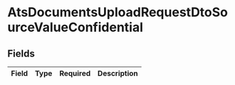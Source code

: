 # AtsDocumentsUploadRequestDtoSourceValueConfidential


## Fields

| Field       | Type        | Required    | Description |
| ----------- | ----------- | ----------- | ----------- |